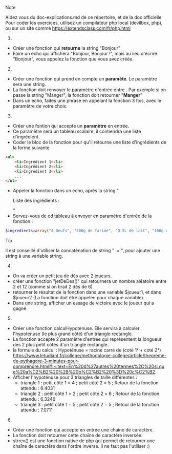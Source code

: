> [!NOTE]
> Aidez vous du doc-explications.md de ce répertoire, et de la doc officielle
Pour coder les exercices, utilisez un compilateur php local (devilbox, php), ou sur un site comme https://extendsclass.com/fr/php.html

1)
- Créer une fonction qui **retourne** la string "Bonjour"
- Faire un echo qui affichera "Bonjour, Bonjour !", mais au lieu d'écrire "Bonjour", vous appelez la fonction que vous avez créée.

2)
- Créer une fonction qui prend en compte un **paramète**. Le paramètre sera une string.
- La fonction doit renvoyer le paramètre d'entrée entre <b></b>. Par exemple si on passe la string "Manger", la fonction doit retourner "<b>Manger</b>"
- Dans un echo, faites une phrase en appelant la fonction 3 fois, avec le paramètre de votre choix.

3)
- Créer une fontion qui accepte un **paramètre** en entrée.
- Ce paramètre sera un tableau scalaire, il contiendra une liste d'ingrédient.
- Coder le bloc de la fonction pour qu'il retourne une liste d'ingrédients de la forme suivante
```html
<ul>
    <li>Ingrédient 1</li>
    <li>Ingrédient 2</li>
    <li>Ingrédient 3</li>
    ...
</ul>
```
- Appeler la fonction dans un echo, après la string "</p>Liste des ingrédients :</p>"
- Servez-vous de cd tableau à envoyer en paramètre d'entrée de la fonction :
```php
$ingredients=array("4 Oeufs", "300g de farine", "O.5L de lait", "100g de beurre", "500g de chocolat");
```
> [!TIP]
> Il est conseillé d'utiliser la concaténation de string " .= ", pour ajouter une string à une variable string.

4)
- On va créer un petit jeu de dés avec 2 joueurs.
- créer une fonction "jetDeDes()" qui retournera un nombre aléatoire entre 2 et 12 (comme si on tirait 2 dés de 6)
- retourner le résultat de la fonction dans une variable $joueur1, et dans $joueur2 (La fonction doit être appelée pour chaque variable).
- Dans une string, afficher un essage de victoire avec le joueur qui a gagné.

5)
- Créer une fonction calculHypotenuse. Elle servira à calculer l'hypoténuse (le plus grand côté) d'un triangle rectangle.
- La fonction accepte 2 paramètre d'entrée qui représentent la longueur des 2 plus petit côtés d'un triangle rectangle.
- la formule du calcul : Hypoténuse  = racine carré de (coté 1² + coté 2²) https://www.letudiant.fr/college/methodologie-college/article/theoreme-de-pythagore-3-minutes-pour-comprendre.html#:~:text=En%20d%27autres%20termes%2C%20si,que%20a%C2%B2%20%2B%20b%C2%B2%20%3D%20c%C2%B2.
- Afficher l'hypoténuse pour 3 triangles de taille différentes :
    - triangle 1 : petit côté 1 = 4 ; petit côté 2 = 5 ; Retour de la fonction attendu : 6.4031
    - triangle 2 : petit côté 1 = 2 ; petit côté 2 = 6 ; Retour de la fonction attendu : 6.3246
    - triangle 3 : petit côté 1 = 5 ; petit côté 2 = 5 ; Retour de la fonction attendu : 7.0711

6)
- Créer une fonction qui accepte en entrée une chaîne de caractère.
- La fonction doit retourner cette chaîne de caractère inversée.
- strrev() est une fonction native de php qui permet de retourner une chaîne de caractère dans l'ordre inverse. Il ne faut pas l'utiliser :)